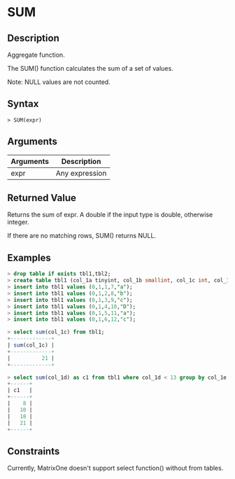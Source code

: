 # **SUM**

## **Description**

Aggregate function.

The SUM() function calculates the sum of a set of values.

Note: NULL values are not counted.

## **Syntax**

```
> SUM(expr)
```

## **Arguments**

|  Arguments   | Description  |
|  ----  | ----  |
| expr  | Any expression |

## **Returned Value**

Returns the sum of expr. A double if the input type is double, otherwise integer.

If there are no matching rows, SUM() returns NULL.

## **Examples**

```sql
> drop table if exists tbl1,tbl2;
> create table tbl1 (col_1a tinyint, col_1b smallint, col_1c int, col_1d bigint, col_1e char(10) not null);
> insert into tbl1 values (0,1,1,7,"a");
> insert into tbl1 values (0,1,2,8,"b");
> insert into tbl1 values (0,1,3,9,"c");
> insert into tbl1 values (0,1,4,10,"D");
> insert into tbl1 values (0,1,5,11,"a");
> insert into tbl1 values (0,1,6,12,"c");

> select sum(col_1c) from tbl1;
+-------------+
| sum(col_1c) |
+-------------+
|          21 |
+-------------+

> select sum(col_1d) as c1 from tbl1 where col_1d < 13 group by col_1e order by c1;
+------+
| c1   |
+------+
|    8 |
|   10 |
|   18 |
|   21 |
+------+

```

## Constraints

Currently, MatrixOne doesn't support select function() without from tables.
